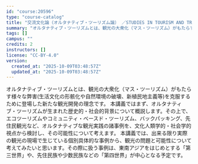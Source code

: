 ```yaml
---
id: "course:20596"
type: "course-catalog"
title: "交流文化論（オルタナティブ・ツーリズム論） ／STUDIES IN TOURISM AND TRANSNATIONAL"
summary: "オルタナティブ・ツーリズムとは、観光の大衆化（マス・ツーリズム）がもたらす様々な弊害(生活文化の形骸化や自然環境の破壊、新植民地主義等)を克服するために登場した新たな観光開発の理念です。 本講義ではまず、オルタナティブ・ツーリズムが生まれた…"
tags: []
campus: ""
credits: 2
instructors: []
license: "CC-BY-4.0"
version:
  created_at: "2025-10-09T03:48:57Z"
  updated_at: "2025-10-09T03:48:57Z"
---
```

オルタナティブ・ツーリズムとは、観光の大衆化（マス・ツーリズム）がもたらす様々な弊害(生活文化の形骸化や自然環境の破壊、新植民地主義等)を克服するために登場した新たな観光開発の理念です。 本講義ではまず、オルタナティブ・ツーリズムが生まれた歴史的・社会的背景について概説します。その上で、エコツーリズムやコミュニティ・ベースド・ツーリズム、バックパッキング、先住民観光など、オルタナティブな観光実践の諸事例を、文化人類学的・社会学的視点から検討し、その可能性について考えます。 本講義では、出来る限り実際の観光の現場で生じている個別具体的な事例から、観光の問題と可能性について考えてみたいと思います。その際に扱う事例は、東南アジアをはじめとする「第三世界」や、先住民族や少数民族などの「第四世界」が中心となる予定です。
